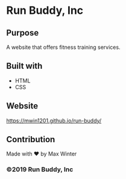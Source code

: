 # Run Buddy, Inc

## Purpose
A website that offers fitness training services.

## Built with
* HTML
* CSS

## Website
https://mwin1201.github.io/run-buddy/

## Contribution
Made with ❤️ by Max Winter

### ©️2019 Run Buddy, Inc 
